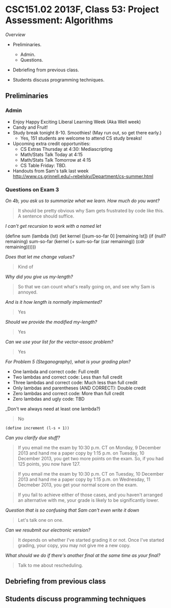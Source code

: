 CSC151.02 2013F, Class 53: Project Assessment: Algorithms
=========================================================

_Overview_

* Preliminaries.
    * Admin.
    * Questions.

* Debriefing from previous class.
* Students discuss programming techniques.

Preliminaries
-------------

### Admin

* Enjoy Happy Exciting Liberal Learning Week (Aka Well week)
* Candy and Fruit!
* Study break tonight 8-10.  Smoothies!  (May run out, so get there early.)
    * Yes, 151 students are welcome to attend CS study breaks!
* Upcoming extra credit opportunities:
    * CS Extras Thursday at 4:30: Mediascripting
    * Math/Stats Talk Today at 4:15
    * Math/Stats Talk Tomorrow at 4:15
    * CS Table Friday: TBD.
* Handouts from Sam's talk last week
    <http://www.cs.grinnell.edu/~rebelsky/Department/cs-summer.html>

### Questions on Exam 3

_On 4b, you ask us to summarize what we learn.  How much do you want?_

> It should be pretty obvious why Sam gets frustrated by code like this.  A
sentence should suffice.

_I can't get recursion to work with a named let_

   (define sum
     (lambda (lst)
       (let kernel ([sum-so-far 0]
                    [remaining lst])
         (if (null? remaining)
             sum-so-far
             (kernel (+ sum-so-far (car remaining)) 
                     (cdr remaining))))))

_Does that let me change values?_

> Kind of

_Why did you give us my-length?_

> So that we can count what's really going on, and see why Sam is annoyed.

_And is it how length is normally implemented?_

> Yes

_Should we provide the modified my-length?_

> Yes

_Can we use your list for the vector-assoc problem?_

> Yes

_For Problem 5 (Steganography), what is your grading plan?_

* One lambda and correct code: Full credit
* Two lambdas and correct code: Less than full credit
* Three lambdas and correct code: Much less than full credit
* Only lambdas and parentheses (AND CORRECT): Double credit
* Zero lambdas and correct code: More than full credit
* Zero lambdas and ugly code: TBD

_Don't we always need at least one lambda?)

> No

    (define increment (l-s + 1))

_Can you clarify due stuff?_

> If you email me the exam by 10:30 p.m. CT on Monday, 9 December 2013 and hand
  me a paper copy by 1:15 p.m. on Tuesday, 10 December 2013, you get two more
  points on the exam.  So, if you had 125 points, you now have 127.

> If you email me the exam by 10:30 p.m. CT on Tuesday, 10 December 2013 and
  hand me a paper copy by 1:15 p.m. on Wednesday, 11 Decmeber 2013, you get
  your normal score on the exam.

> If you fail to achieve either of those cases, and you haven't arranged an
  alternative with me, your grade is likely to be significantly lower.

_Question that is so confusing that Sam can't even write it down_

> Let's talk one on one.

_Can we resubmit our electronic version?_

> It depends on whether I've started grading it or not.  Once I've started grading,
  your copy, you may not give me a new copy.

_What should we do if there's another final at the same time as your final?_

> Talk to me about rescheduling.

Debriefing from previous class
------------------------------

Students discuss programming techniques
---------------------------------------


